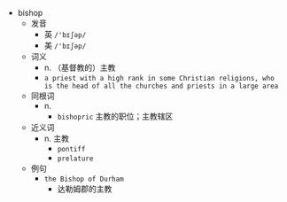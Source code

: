 - bishop
  - 发音
    - 英 `/'bɪʃəp/`
    - 美 `/'bɪʃəp/`
  - 词义
    - n. （基督教的）主教
    - `a priest with a high rank in some Christian religions, who is the head of all the churches and priests in a large area`
  - 同根词
    - n.
      - `bishopric` 主教的职位；主教辖区
  - 近义词
    - n. 主教
      - `pontiff`
      - `prelature`
  - 例句
    - `the Bishop of Durham`
      - 达勒姆郡的主教

